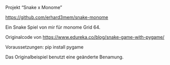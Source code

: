 Projekt “Snake x Monome”

https://github.com/erhard3mem/snake-monome

Ein Snake Spiel von mir für monome Grid 64.

Originalcode von https://www.edureka.co/blog/snake-game-with-pygame/

Voraussetzungen: pip install pygame

Das Originalbeispiel benutzt eine geänderte Benamung.
